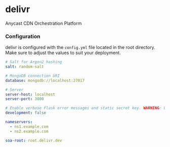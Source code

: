 # delivr
Anycast CDN Orchestration Platform

### Configuration
delivr is configured with the `config.yml` file located in the root directory. Make sure to adjust the values to suit your deployment.

```yaml
# Salt for Argon2 hashing
salt: random-salt

# MongoDB connection URI
database: mongodb://localhost:27017

# Server
server-host: localhost
server-port: 3000

# Enable verbose Flask error messages and static secret key. WARNING: Don't enable this in production!
development: false

nameservers:
  - ns1.example.com
  - ns2.example.com

soa-root: root.delivr.dev
```